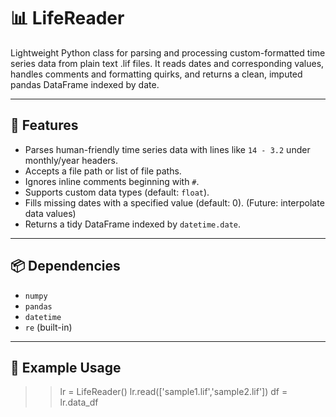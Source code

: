 # 📊 LifeReader

Lightweight Python class for parsing and processing custom-formatted time series data from plain text .lif files. It reads dates and corresponding values, handles comments and formatting quirks, and returns a clean, imputed pandas DataFrame indexed by date.

---

## 🧾 Features

- Parses human-friendly time series data with lines like `14 - 3.2` under monthly/year headers.
- Accepts a file path or list of file paths.
- Ignores inline comments beginning with `#`.
- Supports custom data types (default: `float`).
- Fills missing dates with a specified value (default: 0). (Future: interpolate data values)
- Returns a tidy DataFrame indexed by `datetime.date`.

---

## 📦 Dependencies

- `numpy`
- `pandas`
- `datetime`
- `re` (built-in)

---

## 🧪 Example Usage

>> lr = LifeReader()
>> lr.read(['sample1.lif','sample2.lif'])
>> df = lr.data_df